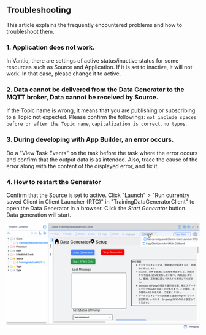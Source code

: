## Troubleshooting

This article explains the frequently encountered problems and how to troubleshoot them.  

### 1. **Application does not work.**

In Vantiq, there are settings of active status/inactive status for some resources such as Source and Application. If it is set to inactive, it will not work. In that case, please change it to active.  

### 2. **Data cannot be delivered from the Data Generator to the MQTT broker, Data cannot be received by Source.**

If the Topic name is wrong, it means that you are publishing or subscribing to a Topic not expected. Please confirm the followings: `not include spaces before or after the Topic name`, `capitalization is correct`, `no typos`.

### 3. **During developing with App Builder, an error occurs.**

Do a "View Task Events" on the task before the task where the error occurs and confirm that the output data is as intended. Also, trace the cause of the error along with the content of the displayed error, and fix it.

### 4. **How to restart the Generator**

Confirm that the Source is set to active. Click "Launch" > "Run currentry saved Client in Client Launcher (RTC)" in "TrainingDataGeneratorClient" to open the Data Generator in a browser. Click the _Start Generator_ button. Data generation will start.  

![RestartRTC](../../imgs/troubleshootings/Restart_Data.generator.gif)
